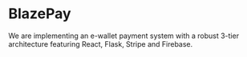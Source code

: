 # BlazePay

We are implementing an e-wallet payment system with a robust 3-tier architecture featuring React, Flask, Stripe and Firebase.
